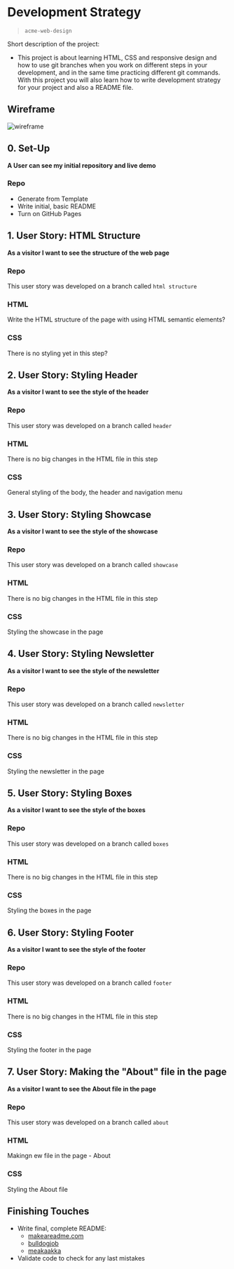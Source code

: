 # Development Strategy

> `acme-web-design`

Short description of the project:

- This project is about learning HTML, CSS and responsive design and how to use git branches when you work on different steps in your development, and in the same time practicing different git commands. With this project you will also learn how to write development strategy for your project and also a README file.

## Wireframe

<!-- include a wireframe for your project in this repository, and display it here -->
<!-- wireframe.cc is a good site for getting started with wireframes -->

![wireframe]()

## 0. Set-Up

**A User can see my initial repository and live demo**

### Repo

- Generate from Template
- Write initial, basic README
- Turn on GitHub Pages

## 1. User Story: HTML Structure

**As a visitor I want to see the structure of the web page**

### Repo

This user story was developed on a branch called `html structure`

### HTML

Write the HTML structure of the page with using HTML semantic elements?

### CSS

There is no styling yet in this step?

## 2. User Story: Styling Header

**As a visitor I want to see the style of the header**

### Repo

This user story was developed on a branch called `header`

### HTML

There is no big changes in the HTML file in this step

### CSS

General styling of the body, the header and navigation menu

## 3. User Story: Styling Showcase

**As a visitor I want to see the style of the showcase**

### Repo

This user story was developed on a branch called `showcase`

### HTML

There is no big changes in the HTML file in this step

### CSS

Styling the showcase in the page

## 4. User Story: Styling Newsletter

**As a visitor I want to see the style of the newsletter**

### Repo

This user story was developed on a branch called `newsletter`

### HTML

There is no big changes in the HTML file in this step

### CSS

Styling the newsletter in the page

## 5. User Story: Styling Boxes

**As a visitor I want to see the style of the boxes**

### Repo

This user story was developed on a branch called `boxes`

### HTML

There is no big changes in the HTML file in this step

### CSS

Styling the boxes in the page

## 6. User Story: Styling Footer

**As a visitor I want to see the style of the footer**

### Repo

This user story was developed on a branch called `footer`

### HTML

There is no big changes in the HTML file in this step

### CSS

Styling the footer in the page

## 7. User Story: Making the "About" file in the page

**As a visitor I want to see the About file in the page**

### Repo

This user story was developed on a branch called `about`

### HTML

Makingn ew file in the page - About

### CSS

Styling the About file

## Finishing Touches

- Write final, complete README:
  - [makeareadme.com](https://www.makeareadme.com/)
  - [bulldogjob](https://bulldogjob.com/news/449-how-to-write-a-good-readme-for-your-github-project)
  - [meakaakka](https://medium.com/@meakaakka/a-beginners-guide-to-writing-a-kickass-readme-7ac01da88ab3)
- Validate code to check for any last mistakes
